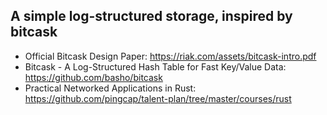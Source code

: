 ## A simple log-structured storage, inspired by bitcask

- Official Bitcask Design Paper: https://riak.com/assets/bitcask-intro.pdf
- Bitcask - A Log-Structured Hash Table for Fast Key/Value Data: https://github.com/basho/bitcask
- Practical Networked Applications in Rust: https://github.com/pingcap/talent-plan/tree/master/courses/rust
